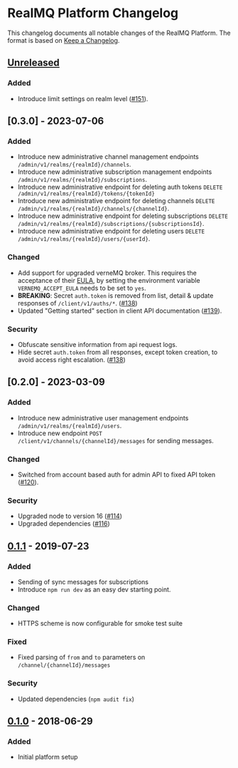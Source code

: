 # RealMQ Platform Changelog

This changelog documents all notable changes of the RealMQ Platform.
The format is based on [Keep a Changelog](http://keepachangelog.com/en/1.0.0/).

## [Unreleased]

### Added
- Introduce limit settings on realm level ([#151]).

[#151]: https://github.com/realmq/realmq-platform/issues/151

## [0.3.0] - 2023-07-06

### Added
- Introduce new administrative channel management endpoints `/admin/v1/realms/{realmId}/channels`.
- Introduce new administrative subscription management endpoints `/admin/v1/realms/{realmId}/subscriptions`.
- Introduce new administrative endpoint for deleting auth tokens `DELETE /admin/v1/realms/{realmId}/tokens/{tokenId}`
- Introduce new administrative endpoint for deleting channels `DELETE /admin/v1/realms/{realmId}/channels/{channelId}`.
- Introduce new administrative endpoint for deleting subscriptions `DELETE /admin/v1/realms/{realmId}/subscriptions/{subscriptionsId}`.
- Introduce new administrative endpoint for deleting users `DELETE /admin/v1/realms/{realmId}/users/{userId}`.

### Changed
- Add support for upgraded verneMQ broker. This requires the acceptance of their [EULA](https://vernemq.com/end-user-license-agreement/),
  by setting the environment variable `VERNEMQ_ACCEPT_EULA` needs to be set to `yes`.
- **BREAKING**: Secret `auth.token` is removed from list, detail & update responses of `/client/v1/auths/*`. ([#138])
- Updated "Getting started" section in client API documentation ([#139]).

[#139]: https://github.com/realmq/realmq-platform/issues/139

### Security
- Obfuscate sensitive information from api request logs.
- Hide secret `auth.token` from all responses, except token creation, to avoid access right escalation. ([#138])

[#138]: https://github.com/realmq/realmq-platform/issues/138

## [0.2.0] - 2023-03-09

### Added
- Introduce new administrative user management endpoints `/admin/v1/realms/{realmId}/users`.
- Introduce new endpoint `POST /client/v1/channels/{channelId}/messages` for sending messages.

### Changed
- Switched from account based auth for admin API to fixed API token ([#120]).

### Security
- Upgraded node to version 16 ([#114])
- Upgraded dependencies ([#116])

[#116]: https://github.com/realmq/realmq-platform/issues/116
[#114]: https://github.com/realmq/realmq-platform/issues/114
[#120]: https://github.com/realmq/realmq-platform/issues/120

## [0.1.1] - 2019-07-23
### Added
- Sending of sync messages for subscriptions
- Introduce `npm run dev` as an easy dev starting point.

### Changed
- HTTPS scheme is now configurable for smoke test suite

### Fixed
- Fixed parsing of `from` and `to` parameters on `/channel/{channelId}/messages`

### Security
- Updated dependencies (`npm audit fix`)

## [0.1.0] - 2018-06-29
### Added
- Initial platform setup

[Unreleased]: https://github.com/realmq/realmq-platform/compare/0.1.0...HEAD
[0.1.1]: https://github.com/realmq/realmq-platform/compare/0.1.0...0.1.1
[0.1.0]: https://github.com/realmq/realmq-platform/compare/42b6ca06f5cf4b1266d5f42896cf490ee30397cf...0.1.0
